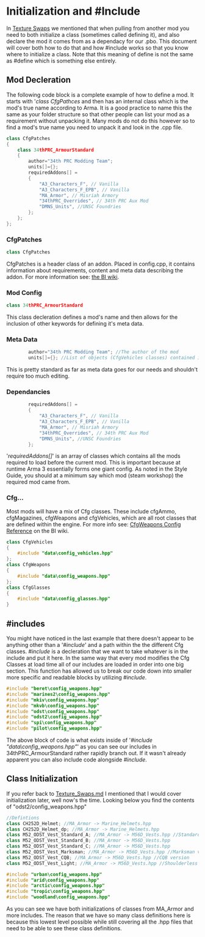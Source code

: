 <!--
I reccomend viewing this document with the extension Markdown Preview Enhanced (https://marketplace.visualstudio.com/items?itemName=shd101wyy.markdown-preview-enhanced). Once installed to VS Code you can see a html preview by clicking the pane on the right side of VS Code that looks like an open book with a magnifying glass. This will greatly enchance readability.
-->

# Initialization and #Include
<p>In <a href="./Texture_Swaps.md">Texture Swaps</a> we mentioned that when pulling from another mod you need to both initialize a class (sometimes called defining it), and also declare the mod it comes from as a dependacy for our .pbo. This document will cover both how to do that and how #include works so that you know where to initialize a class. Note that this meaning of define is not the same as #define which is something else entirely.</P>

## Mod Decleration
<p>The following code block is a complete example of how to define a mod. It starts with '<i>class CfgPathces</i> and then has an internal class which is the mod's true name according to Arma. It is a good practice to name this the same as your folder structure so that other people can list your mod as a requirement without unpacking it. Many mods do not do this however so to find a mod's true name you need to unpack it and look in the .cpp file.</P>

```c++
class CfgPatches
{
	class 34thPRC_ArmourStandard
	{
		author="34th PRC Modding Team";
		units[]={};
		requiredAddons[] =
		{
			"A3_Characters_F", // Vanilla
			"A3_Characters_F_EPB", // Vanilla
			"MA_Armor",	// Misriah Armory
			"34thPRC_Overrides", // 34th PRC Aux Mod
			"DMNS_Units", //UNSC Foundries
		};
	};
};
```

### CfgPatches
```c++
class CfgPatches
```
<p>CfgPatches is a header class of an addon. Placed in config.cpp, it contains information about requirements, content and meta data describing the addon. For more information see: <a href="https://community.bistudio.com/wiki/CfgPatches">the BI wiki</a>.</p>

### Mod Config
```c++
class 34thPRC_ArmourStandard
```
<p>This class decleration defines a mod's name and then allows for the inclusion of other keywords for defining it's meta data.

### Meta Data
```c++
		author="34th PRC Modding Team"; //The author of the mod
		units[]={}; //List of objects (CfgVehicles classes) contained in the addon. Important also for Zeus content (units and groups) unlocking.
```
<p>This is pretty standard as far as meta data goes for our needs and shouldn't require too much editing.</p>

### Dependancies
```c++
		requiredAddons[] =
		{
			"A3_Characters_F", // Vanilla
			"A3_Characters_F_EPB", // Vanilla
			"MA_Armor",	// Misriah Armory
			"34thPRC_Overrides", // 34th PRC Aux Mod
			"DMNS_Units", //UNSC Foundries
		};
```
<p>'<i>requiredAddons[]</i>' is an array of classes which contains all the mods required to load before the current mod. This is important because at runtime Arma 3 essentially forms one giant config. As noted in the Style Guide, you should at a minimum say which mod (steam workshop) the required mod came from.</p>

### Cfg...
</p> Most mods will have a mix of Cfg classes. These include cfgAmmo, cfgMagazines, cfgWeapons and cfgVehicles, which are all root classes that are defined within the engine. For more info see: <a href="https://community.bistudio.com/wiki/CfgWeapons_Config_Reference">CfgWeapons Config Reference</a> on the BI wiki.</p>

```c++
class CfgVehicles
{
	#include "data\config_vehicles.hpp"
};
class CfgWeapons
{
	#include "data\config_weapons.hpp"
};
class CfgGlasses
{
	#include "data\config_glasses.hpp"
}
```
## #includes
</p>You might have noticed in the last example that there doesn't appear to be anything other than a '<i>#include</i>' and a path within the the different Cfg classes. <i>#include</i> is a decleration that we want to take whatever is in the include and put it here. In the same way that every mod modifies the Cfg Classes at load time all of our includes are loaded in order into one big section. This function has allowed us to break our code down into smaller more specific and readable blocks by utilizing <i>#include</i>.</p>

```c++
#include "beret\config_weapons.hpp"
#include "marines2\config_weapons.hpp"
#include "mkiv\config_weapons.hpp"
#include "mkvb\config_weapons.hpp"
#include "odst\config_weapons.hpp"
#include "odst2\config_weapons.hpp"
#include "spi\config_weapons.hpp"
#include "pilot\config_weapons.hpp"
```

<p>The above block of code is what exists inside of '<i>#include "data\config_weapons.hpp"</i>' as you can see our includes in 34thPRC_ArmourStandard rather rapidly branch out. If it wasn't already apparent you can also include code alongside <i>#include</i>.</P>

## Class Initialization
<p>If you refer back to <a href="./Texture_Swaps.md">Texture_Swaps.md</a> I mentioned that I would cover initialization later, well now's the time. Looking below you find the contents of "odst2/config_weapons.hpp"</p>

```c++
//Defintions
class CH252D_Helmet; //MA_Armor -> Marine_Helmets.hpp
class CH252D_Helmet_dp; //MA_Armor -> Marine_Helmets.hpp
class M52_ODST_Vest_Standard_A; //MA_Armor -> M56D_Vests.hpp //Standard ODST Vest, no pouches and bobs
class M52_ODST_Vest_Standard_B; //MA_Armor -> M56D_Vests.hpp
class M52_ODST_Vest_Standard_C; //MA_Armor -> M56D_Vests.hpp
class M52_ODST_Vest_Marksman; //MA_Armor -> M56D_Vests.hpp //Marksman version
class M52_ODST_Vest_CQB; //MA_Armor -> M56D_Vests.hpp //CQB version
class M52_ODST_Vest_Light; //MA_Armor -> M56D_Vests.hpp //Shoulderless version of M52_ODST_Vest_Standard_A

#include "urban\config_weapons.hpp"
#include "arid\config_weapons.hpp"
#include "arctic\config_weapons.hpp"
#include "tropic\config_weapons.hpp"
#include "woodland\config_weapons.hpp"
```

<p>As you can see we have both initializations of classes from MA_Armor and more includes. The reason that we have so many class definitions here is because this lowest level possible while still covering all the .hpp files that need to be able to see these class definitions.</p>
